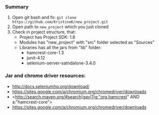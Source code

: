### Summary
1. Open git bash and fo: `git clone https://github.com/KristineK/new_project.git`
2. Open path to `new_project` which you just cloned
3. Check in project structure, that:
   * Project has Project SDK: 1.8
   * Modules has "new_project" with "src" folder selected as "Sources"
   * Libraries has all the jars from "lib" folder:
     * hamcrest-core-1.3
     * junit-4.12
     * selenium-server-satndalone-3.4.0

### Jar and chrome driver resources:
* http://docs.seleniumhq.org/download/
* https://sites.google.com/a/chromium.org/chromedriver/downloads
* <http://search.maven.org/#search|gav|1|g:"org.hamcrest" AND a:"hamcrest-core">
* https://sites.google.com/a/chromium.org/chromedriver/downloads
